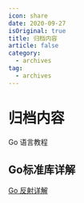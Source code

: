 ```yaml
---
icon: share
date: 2020-09-27
isOriginal: true
title: 归档内容
article: false
category:
  - archives
tag:
  - archives
---
```


# 归档内容

Go 语言教程

## Go标准库详解

[Go 反射详解](../posts//golang//std/std-reflect.md)